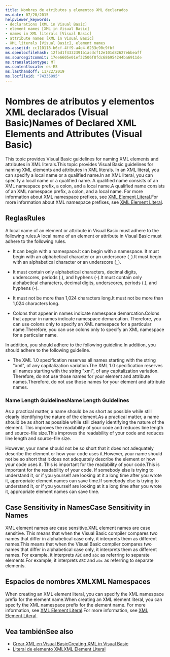 ```yaml
---
title: Nombres de atributos y elementos XML declarados
ms.date: 07/20/2015
helpviewer_keywords:
- declarations [XML in Visual Basic]
- element names [XML in Visual Basic]
- names in XML literals [Visual Basic]
- attribute names [XML in Visual Basic]
- XML literals [Visual Basic], element names
ms.assetid: cc110118-b6cf-4ff9-a4e4-6233c90c9fbf
ms.openlocfilehash: 12fbd1f4332391b1acdcf12e101d82627ebbeaff
ms.sourcegitcommit: 17ee6605e01ef32506f8fdc686954244ba6911de
ms.translationtype: MT
ms.contentlocale: es-ES
ms.lasthandoff: 11/22/2019
ms.locfileid: "74335995"
---
```

# <a name="names-of-declared-xml-elements-and-attributes-visual-basic"></a><span data-ttu-id="26839-102">Nombres de atributos y elementos XML declarados (Visual Basic)</span><span class="sxs-lookup"><span data-stu-id="26839-102">Names of Declared XML Elements and Attributes (Visual Basic)</span></span>
<span data-ttu-id="26839-103">This topic provides Visual Basic guidelines for naming XML elements and attributes in XML literals.</span><span class="sxs-lookup"><span data-stu-id="26839-103">This topic provides Visual Basic guidelines for naming XML elements and attributes in XML literals.</span></span>  <span data-ttu-id="26839-104">In an XML literal, you can specify a local name or a qualified name.</span><span class="sxs-lookup"><span data-stu-id="26839-104">In an XML literal, you can specify a local name or a qualified name.</span></span> <span data-ttu-id="26839-105">A qualified name consists of an XML namespace prefix, a colon, and a local name.</span><span class="sxs-lookup"><span data-stu-id="26839-105">A qualified name consists of an XML namespace prefix, a colon, and a local name.</span></span> <span data-ttu-id="26839-106">For more information about XML namespace prefixes, see [XML Element Literal](../../../../visual-basic/language-reference/xml-literals/xml-element-literal.md).</span><span class="sxs-lookup"><span data-stu-id="26839-106">For more information about XML namespace prefixes, see [XML Element Literal](../../../../visual-basic/language-reference/xml-literals/xml-element-literal.md).</span></span>  
  
## <a name="rules"></a><span data-ttu-id="26839-107">Reglas</span><span class="sxs-lookup"><span data-stu-id="26839-107">Rules</span></span>  
 <span data-ttu-id="26839-108">A local name of an element or attribute in Visual Basic must adhere to the following rules.</span><span class="sxs-lookup"><span data-stu-id="26839-108">A local name of an element or attribute in Visual Basic must adhere to the following rules.</span></span>  
  
- <span data-ttu-id="26839-109">It can begin with a namespace.</span><span class="sxs-lookup"><span data-stu-id="26839-109">It can begin with a namespace.</span></span> <span data-ttu-id="26839-110">It must begin with an alphabetical character or an underscore (`_`).</span><span class="sxs-lookup"><span data-stu-id="26839-110">It must begin with an alphabetical character or an underscore (`_`).</span></span>  
  
- <span data-ttu-id="26839-111">It must contain only alphabetical characters, decimal digits, underscores, periods (.), and hyphens (-).</span><span class="sxs-lookup"><span data-stu-id="26839-111">It must contain only alphabetical characters, decimal digits, underscores, periods (.), and hyphens (-).</span></span>  
  
- <span data-ttu-id="26839-112">It must not be more than 1,024 characters long.</span><span class="sxs-lookup"><span data-stu-id="26839-112">It must not be more than 1,024 characters long.</span></span>  
  
- <span data-ttu-id="26839-113">Colons that appear in names indicate namespace demarcation.</span><span class="sxs-lookup"><span data-stu-id="26839-113">Colons that appear in names indicate namespace demarcation.</span></span> <span data-ttu-id="26839-114">Therefore, you can use colons only to specify an XML namespace for a particular name.</span><span class="sxs-lookup"><span data-stu-id="26839-114">Therefore, you can use colons only to specify an XML namespace for a particular name.</span></span>  
  
 <span data-ttu-id="26839-115">In addition, you should adhere to the following guideline.</span><span class="sxs-lookup"><span data-stu-id="26839-115">In addition, you should adhere to the following guideline.</span></span>  
  
- <span data-ttu-id="26839-116">The XML 1.0 specification reserves all names starting with the string "xml", of any capitalization variation.</span><span class="sxs-lookup"><span data-stu-id="26839-116">The XML 1.0 specification reserves all names starting with the string "xml", of any capitalization variation.</span></span> <span data-ttu-id="26839-117">Therefore, do not use those names for your element and attribute names.</span><span class="sxs-lookup"><span data-stu-id="26839-117">Therefore, do not use those names for your element and attribute names.</span></span>  
  
### <a name="name-length-guidelines"></a><span data-ttu-id="26839-118">Name Length Guidelines</span><span class="sxs-lookup"><span data-stu-id="26839-118">Name Length Guidelines</span></span>  
 <span data-ttu-id="26839-119">As a practical matter, a name should be as short as possible while still clearly identifying the nature of the element.</span><span class="sxs-lookup"><span data-stu-id="26839-119">As a practical matter, a name should be as short as possible while still clearly identifying the nature of the element.</span></span> <span data-ttu-id="26839-120">This improves the readability of your code and reduces line length and source-file size.</span><span class="sxs-lookup"><span data-stu-id="26839-120">This improves the readability of your code and reduces line length and source-file size.</span></span>  
  
 <span data-ttu-id="26839-121">However, your name should not be so short that it does not adequately describe the element or how your code uses it.</span><span class="sxs-lookup"><span data-stu-id="26839-121">However, your name should not be so short that it does not adequately describe the element or how your code uses it.</span></span> <span data-ttu-id="26839-122">This is important for the readability of your code.</span><span class="sxs-lookup"><span data-stu-id="26839-122">This is important for the readability of your code.</span></span> <span data-ttu-id="26839-123">If somebody else is trying to understand it, or if you yourself are looking at it a long time after you wrote it, appropriate element names can save time.</span><span class="sxs-lookup"><span data-stu-id="26839-123">If somebody else is trying to understand it, or if you yourself are looking at it a long time after you wrote it, appropriate element names can save time.</span></span>  
  
## <a name="case-sensitivity-in-names"></a><span data-ttu-id="26839-124">Case Sensitivity in Names</span><span class="sxs-lookup"><span data-stu-id="26839-124">Case Sensitivity in Names</span></span>  
 <span data-ttu-id="26839-125">XML element names are case sensitive.</span><span class="sxs-lookup"><span data-stu-id="26839-125">XML element names are case sensitive.</span></span> <span data-ttu-id="26839-126">This means that when the Visual Basic compiler compares two names that differ in alphabetical case only, it interprets them as different names.</span><span class="sxs-lookup"><span data-stu-id="26839-126">This means that when the Visual Basic compiler compares two names that differ in alphabetical case only, it interprets them as different names.</span></span> <span data-ttu-id="26839-127">For example, it interprets `ABC` and `abc` as referring to separate elements.</span><span class="sxs-lookup"><span data-stu-id="26839-127">For example, it interprets `ABC` and `abc` as referring to separate elements.</span></span>  
  
## <a name="xml-namespaces"></a><span data-ttu-id="26839-128">Espacios de nombres XML</span><span class="sxs-lookup"><span data-stu-id="26839-128">XML Namespaces</span></span>  
 <span data-ttu-id="26839-129">When creating an XML element literal, you can specify the XML namespace prefix for the element name.</span><span class="sxs-lookup"><span data-stu-id="26839-129">When creating an XML element literal, you can specify the XML namespace prefix for the element name.</span></span> <span data-ttu-id="26839-130">For more information, see [XML Element Literal](../../../../visual-basic/language-reference/xml-literals/xml-element-literal.md).</span><span class="sxs-lookup"><span data-stu-id="26839-130">For more information, see [XML Element Literal](../../../../visual-basic/language-reference/xml-literals/xml-element-literal.md).</span></span>  
  
## <a name="see-also"></a><span data-ttu-id="26839-131">Vea también</span><span class="sxs-lookup"><span data-stu-id="26839-131">See also</span></span>

- [<span data-ttu-id="26839-132">Crear XML en Visual Basic</span><span class="sxs-lookup"><span data-stu-id="26839-132">Creating XML in Visual Basic</span></span>](../../../../visual-basic/programming-guide/language-features/xml/creating-xml.md)
- [<span data-ttu-id="26839-133">Literal de elemento XML</span><span class="sxs-lookup"><span data-stu-id="26839-133">XML Element Literal</span></span>](../../../../visual-basic/language-reference/xml-literals/xml-element-literal.md)
